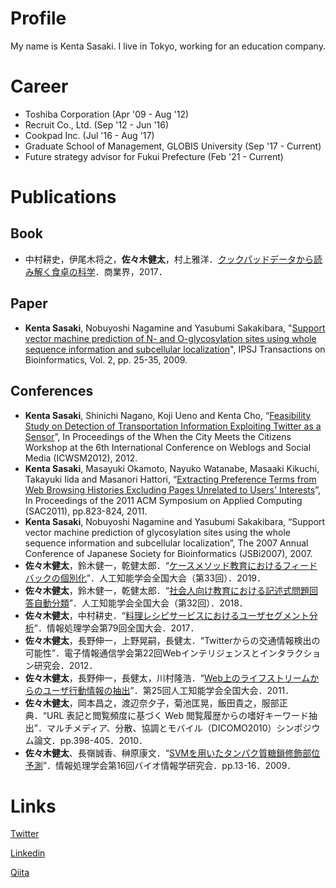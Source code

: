 # Profile
My name is Kenta Sasaki.
I live in Tokyo, working for an education company.

# Career
- Toshiba Corporation (Apr '09 - Aug '12)
- Recruit Co., Ltd. (Sep '12 - Jun '16)
- Cookpad Inc. (Jul '16 - Aug '17)
- Graduate School of Management, GLOBIS University (Sep '17 - Current)
- Future strategy advisor for Fukui Prefecture (Feb '21 - Current)

# Publications
## Book
- 中村耕史，伊尾木将之，**佐々木健太**，村上雅洋．[クックパッドデータから読み解く食卓の科学](https://www.amazon.co.jp/dp/4785505206)．商業界，2017．

## Paper
- **Kenta Sasaki**, Nobuyoshi Nagamine and Yasubumi Sakakibara, "[Support vector machine prediction of N- and O-glycosylation sites using whole sequence information and subcellular localization](https://www.jstage.jst.go.jp/article/imt/4/2/4_2_400/_article/-char/ja)", IPSJ Transactions on Bioinformatics, Vol. 2, pp. 25-35, 2009.

## Conferences
- **Kenta Sasaki**, Shinichi Nagano, Koji Ueno and Kenta Cho, “[Feasibility Study on Detection of Transportation Information Exploiting Twitter as a Sensor](https://www.aaai.org/ocs/index.php/ICWSM/ICWSM12/paper/view/4752)”, In Proceedings of the When the City Meets the Citizens Workshop at the 6th International Conference on Weblogs and Social Media (ICWSM2012), 2012.
- **Kenta Sasaki**, 	Masayuki Okamoto, Nayuko Watanabe, Masaaki Kikuchi, Takayuki Iida and Masanori Hattori, “[Extracting Preference Terms from Web Browsing Histories Excluding Pages Unrelated to Users' Interests](https://dl.acm.org/doi/10.1145/1982185.1982362)”, In Proceedings of the 2011 ACM Symposium on Applied Computing (SAC2011), pp.823-824, 2011.
- **Kenta Sasaki**, Nobuyoshi Nagamine and Yasubumi Sakakibara, “Support vector machine prediction of glycosylation sites using the whole sequence information and subcellular localization”, The 2007 Annual Conference of Japanese Society for Bioinformatics (JSBi2007), 2007.
- **佐々木健太**，鈴木健一，乾健太郎．“[ケースメソッド教育におけるフィードバックの個別化](https://www.jstage.jst.go.jp/article/pjsai/JSAI2019/0/JSAI2019_1O3J1203/_article/-char/ja/)”．人工知能学会全国大会（第33回）．2019．
- **佐々木健太**，鈴木健一，乾健太郎．“[社会人向け教育における記述式問題回答自動分類](https://www.jstage.jst.go.jp/article/pjsai/JSAI2018/0/JSAI2018_1L203/_article/-char/ja/)”．人工知能学会全国大会（第32回）．2018．
- **佐々木健太**，中村耕史．“[料理レシピサービスにおけるユーザセグメント分析](https://ci.nii.ac.jp/naid/170000174455/)”．情報処理学会第79回全国大会．2017．
- **佐々木健太**，長野伸一，上野晃嗣，長健太．“Twitterからの交通情報検出の可能性”．電子情報通信学会第22回Webインテリジェンスとインタラクション研究会．2012．
- **佐々木健太**，長野伸一，長健太，川村隆浩．“[Web上のライフストリームからのユーザ行動情報の抽出](https://www.jstage.jst.go.jp/article/pjsai/JSAI2011/0/JSAI2011_3F34in/_article/-char/ja/)”．第25回人工知能学会全国大会．2011．
- **佐々木健太**，岡本昌之，渡辺奈夕子，菊池匡晃，飯田貴之，服部正典．“URL 表記と閲覧頻度に基づく Web 閲覧履歴からの嗜好キーワード抽出”．マルチメディア、分散、協調とモバイル（DICOMO2010）シンポジウム論文．pp.398-405．2010．
- **佐々木健太**、長嶺誠香、榊原康文．“[SVMを用いたタンパク質糖鎖修飾部位予測](https://ci.nii.ac.jp/naid/110007226085)”．情報処理学会第16回バイオ情報学研究会．pp.13-16．2009．


# Links
[Twitter](https://twitter.com/kenta1984)

[Linkedin](www.linkedin.com/in/kenta1984)

[Qiita](https://qiita.com/kenta1984)
